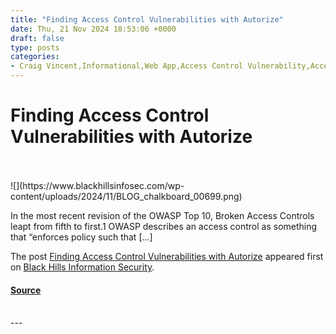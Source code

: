 ```yaml
---
title: "Finding Access Control Vulnerabilities with Autorize"
date: Thu, 21 Nov 2024 18:53:06 +0000
draft: false
type: posts
categories: 
- Craig Vincent,Informational,Web App,Access Control Vulnerability,Access Controls,Autorize,IDOR
---
```

# Finding Access Control Vulnerabilities with Autorize

<br/>

<br/>
![](https://www.blackhillsinfosec.com/wp-content/uploads/2024/11/BLOG_chalkboard_00699.png)

In the most recent revision of the OWASP Top 10, Broken Access Controls leapt from fifth to first.1 OWASP describes an access control as something that “enforces policy such that \[…\]

The post [Finding Access Control Vulnerabilities with Autorize](https://www.blackhillsinfosec.com/finding-access-control-vulnerabilities-with-autorize/) appeared first on [Black Hills Information Security](https://www.blackhillsinfosec.com).

#### [Source](https://www.blackhillsinfosec.com/finding-access-control-vulnerabilities-with-autorize/)

<br/>
---
